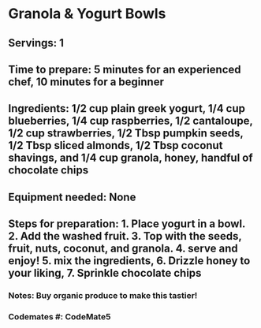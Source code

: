 # Granola & Yogurt Bowls 

## Servings: 1

## Time to prepare: 5 minutes for an experienced chef, 10 minutes for a beginner

## Ingredients: 1/2 cup plain greek yogurt, 1/4 cup blueberries, 1/4 cup raspberries, 1/2 cantaloupe, 1/2 cup strawberries, 1/2 Tbsp pumpkin seeds, 1/2 Tbsp sliced almonds, 1/2 Tbsp coconut shavings, and 1/4 cup granola, honey, handful of chocolate chips

## Equipment needed: None


## Steps for preparation: 1. Place yogurt in a bowl. 2. Add the washed fruit. 3. Top with the seeds, fruit, nuts, coconut, and granola. 4. serve and enjoy! 5. mix the ingredients, 6. Drizzle honey to your liking, 7. Sprinkle chocolate chips



### Notes: Buy organic produce to make this tastier!


### Codemates #: CodeMate5
